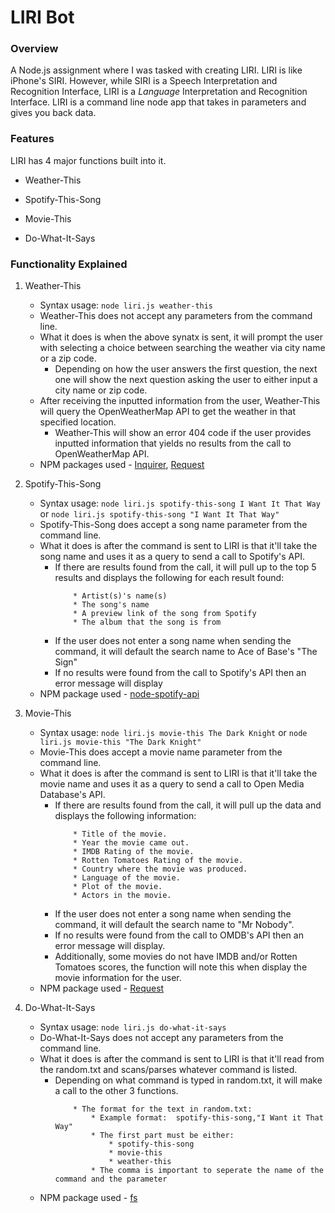 # LIRI Bot

### Overview

A Node.js assignment where I was tasked with creating LIRI. LIRI is like iPhone's SIRI. However, while SIRI is a Speech Interpretation and Recognition Interface, LIRI is a _Language_ Interpretation and Recognition Interface. LIRI is a command line node app that takes in parameters and gives you back data.

### Features

LIRI has 4 major functions built into it.

   * Weather-This
   
   * Spotify-This-Song
   
   * Movie-This

   * Do-What-It-Says

### Functionality Explained

1. Weather-This
    * Syntax usage:  `node liri.js weather-this`
    * Weather-This does not accept any parameters from the command line.
    * What it does is when the above synatx is sent, it will prompt the user with selecting a choice between searching the weather via city name or a zip code.
        * Depending on how the user answers the first question, the next one will show the next question asking the user to either input a city name or zip code.
    * After receiving the inputted information from the user, Weather-This will query the OpenWeatherMap API to get the weather in that specified location.
        * Weather-This will show an error 404 code if the user provides inputted information that yields no results from the call to OpenWeatherMap API.
    * NPM packages used - [Inquirer](https://www.npmjs.com/package/inquirer), [Request](https://www.npmjs.com/package/request)

2. Spotify-This-Song
    * Syntax usage:  `node liri.js spotify-this-song I Want It That Way` or `node liri.js spotify-this-song "I Want It That Way"`
    * Spotify-This-Song does accept a song name parameter from the command line.
    * What it does is after the command is sent to LIRI is that it'll take the song name and uses it as a query to send a call to  Spotify's API.
        * If there are results found from the call, it will pull up to the top 5 results and displays the following for each result found:
            ```
                * Artist(s)'s name(s)
                * The song's name
                * A preview link of the song from Spotify
                * The album that the song is from
            ```
        * If the user does not enter a song name when sending the command, it will default the search name to Ace of Base's "The Sign"
        * If no results were found from the call to Spotify's API then an error message will display
    * NPM package used - [node-spotify-api](https://www.npmjs.com/package/node-spotify-api)

3. Movie-This
    * Syntax usage:  `node liri.js movie-this The Dark Knight` or `node liri.js movie-this "The Dark Knight"`
    * Movie-This does accept a movie name parameter from the command line.
    * What it does is after the command is sent to LIRI is that it'll take the movie name and uses it as a query to send a call to  Open Media Database's API.
        * If there are results found from the call, it will pull up the data and displays the following information:
            ```
                * Title of the movie.
                * Year the movie came out.
                * IMDB Rating of the movie.
                * Rotten Tomatoes Rating of the movie.
                * Country where the movie was produced.
                * Language of the movie.
                * Plot of the movie.
                * Actors in the movie.
            ```
        * If the user does not enter a song name when sending the command, it will default the search name to "Mr Nobody".
        * If no results were found from the call to OMDB's API then an error message will display.
        * Additionally, some movies do not have IMDB and/or Rotten Tomatoes scores, the function will note this when display the movie information for the user.
    * NPM package used - [Request](https://www.npmjs.com/package/request)

4. Do-What-It-Says
    * Syntax usage:  `node liri.js do-what-it-says`
    * Do-What-It-Says does not accept any parameters from the command line.
    * What it does is after the command is sent to LIRI is that it'll read from the random.txt and scans/parses whatever command is listed.
        * Depending on what command is typed in random.txt, it will make a call to the other 3 functions.
            ```
                * The format for the text in random.txt:
                    * Example format:  spotify-this-song,"I Want it That Way"
                    * The first part must be either:
                        * spotify-this-song
                        * movie-this
                        * weather-this
                    * The comma is important to seperate the name of the command and the parameter
            ```
    * NPM package used - [fs](https://www.npmjs.com/package/fs)